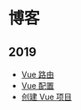 # 博客

## 2019

- [Vue 路由](.//20190728-Vue-Router)
- [Vue 配置](./20191214-vue-conifg)
- [创建 Vue 项目](./20191219-create-vue-project)